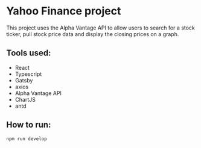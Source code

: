 # Yahoo Finance project

This project uses the Alpha Vantage API to allow users to search for a stock ticker, pull stock price data and display the closing prices on a graph.

## Tools used:

- React
- Typescript
- Gatsby
- axios
- Alpha Vantage API
- ChartJS
- antd

## How to run:

```shell
npm run develop
```
